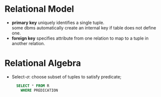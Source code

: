 # Relational Model
- **primary key** uniquely identifies a single tuple.  
  some dbms automatically create an internal key if table does not define one.
- **foreign key** specifies attribute from one relation to map to a tuple in another relation.
# Relational Algebra
- Select-$\sigma$: choose subset of tuples to satisfy predicate;
  ```sql
    SELECT * FROM R
      WHERE PREDICATION
  ```
